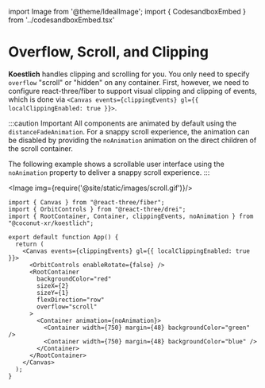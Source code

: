 import Image from '@theme/IdealImage';
import { CodesandboxEmbed } from '../codesandboxEmbed.tsx'

# Overflow, Scroll, and Clipping

**Koestlich** handles clipping and scrolling for you. You only need to specify `overflow` "scroll" or "hidden" on any container. First, however, we need to configure react-three/fiber to support visual clipping and clipping of events, which is done via `<Canvas events={clippingEvents} gl={{ localClippingEnabled: true }}>`.

:::caution Important
All components are animated by default using the `distanceFadeAnimation`. For a snappy scroll experience, the animation can be disabled by providing the `noAnimation` animation on the direct children of the scroll container.

The following example shows a scrollable user interface using the `noAnimation` property to deliver a snappy scroll experience.
:::

<CodesandboxEmbed path="koestlich-overflow-c9nkvc"/>

<Image img={require('@site/static/images/scroll.gif')}/>

```tsx
import { Canvas } from "@react-three/fiber";
import { OrbitControls } from "@react-three/drei";
import { RootContainer, Container, clippingEvents, noAnimation } from "@coconut-xr/koestlich";

export default function App() {
  return (
    <Canvas events={clippingEvents} gl={{ localClippingEnabled: true }}>
      <OrbitControls enableRotate={false} />
      <RootContainer
        backgroundColor="red"
        sizeX={2}
        sizeY={1}
        flexDirection="row"
        overflow="scroll"
      >
        <Container animation={noAnimation}>
          <Container width={750} margin={48} backgroundColor="green" />
          <Container width={750} margin={48} backgroundColor="blue" />
        </Container>
      </RootContainer>
    </Canvas>
  );
}
```
